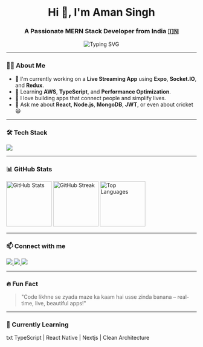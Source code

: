 <!-- Profile README.md for Aman Singh -->

<h1 align="center">Hi 👋, I'm Aman Singh</h1>
<h3 align="center">A Passionate MERN Stack Developer from India 🇮🇳</h3>

<p align="center">
  <img src="https://readme-typing-svg.demolab.com?font=Fira+Code&size=24&pause=1000&color=00C7FF&center=true&vCenter=true&width=440&lines=Full-stack+MERN+Developer;React+%7C+Next.js+%7C+Node.js+Expert;Building+Live+Apps+with+Socket.IO+%7C+Expo;Lifelong+learner+%E2%9C%A8+Cricket+Fan+%F0%9F%8F%8F" alt="Typing SVG" />
</p>

---

### 🧑‍💻 About Me

- 🚀 I'm currently working on a **Live Streaming App** using **Expo**, **Socket.IO**, and **Redux**.
- 🌱 Learning **AWS**, **TypeScript**, and **Performance Optimization**.
- 🧠 I love building apps that connect people and simplify lives.
- 💬 Ask me about **React**, **Node.js**, **MongoDB**, **JWT**, or even about cricket 😄

---

### 🛠️ Tech Stack

<p align="left">
  <img src="https://skillicons.dev/icons?i=react,nextjs,nodejs,express,mongodb,ts,js,redux,tailwind,html,css,expo,firebase,git,github" />
</p>

---
### 📊 GitHub Stats

<p align="left">
  <img src="https://github-readme-stats.vercel.app/api?username=aman-SINGH7999&show_icons=true&theme=gotham" height="120" alt="GitHub Stats" />
  <img src="https://github-readme-streak-stats.herokuapp.com/?user=aman-SINGH7999&theme=gotham" height="120" alt="GitHub Streak" />
  <img src="https://github-readme-stats.vercel.app/api/top-langs/?username=aman-SINGH7999&layout=compact&theme=gotham" height="120" alt="Top Languages" />
</p>

---

### 📫 Connect with me

<p align="left">
  <a href="https://www.linkedin.com/in/aman-singh-881256297/" target="_blank">
    <img src="https://img.shields.io/badge/LinkedIn-0A66C2?style=for-the-badge&logo=linkedin&logoColor=white" />
  </a>
  <a href="amansing7999@gmail.com" target="_blank">
    <img src="https://img.shields.io/badge/Gmail-D14836?style=for-the-badge&logo=gmail&logoColor=white" />
  </a>
  <a href="https://leetcode.com/u/amansing7999/" target="_blank">
    <img src="https://img.shields.io/badge/LeetCode-FFA116?style=for-the-badge&logo=leetcode&logoColor=black" />
  </a>
</p>

---

### 🔥 Fun Fact

> "Code likhne se zyada maze ka kaam hai usse zinda banana – real-time, live, beautiful apps!"

---

### 🧠 Currently Learning

txt
TypeScript | React Native | Nextjs | Clean Architecture
